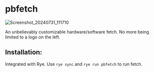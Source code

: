 # pbfetch

![Screenshot_20240731_111710](https://github.com/user-attachments/assets/1a5cf04e-b716-4d90-b7bf-433455e1418c)

An unbelievably customizable hardware/software fetch. 
No more being limited to a logo on the left.

## Installation:
Integrated with Rye. Use `rye sync` and `rye run pbfetch` to run fetch.

